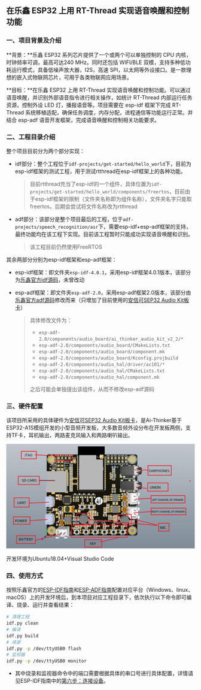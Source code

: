 ## 在乐鑫 ESP32 上用 RT-Thread 实现语音唤醒和控制功能

### 一、项目背景及介绍

**背景：**乐鑫 ESP32 系列芯片提供了一个或两个可以单独控制的 CPU 内核，时钟频率可调，最高可达240 MHz。同时还包括 WIFI/BLE 双模，支持多种低功耗运行模式，具备低噪声放大器，I2S，高速 SPI，以太网等外设接口。是一款理想的嵌入式物联网芯片，可用于各类物联网应用场景。

**目标：**在乐鑫 ESP32 上用 RT-Thread 实现语音唤醒和控制功能。可以通过语音唤醒，并识别外部语音指令进行相关操作，如统计 RT-Thread 内部运行任务资源，控制外设 LED 灯，播报语音等。项目需要在 esp-idf 框架下完成 RT-Thread 系统移植适配，确保任务调度，内存分配，进程通信等功能运行正常。并结合 esp-adf 语音开发框架，完成语音唤醒和控制相关功能要求。

### 二、工程目录介绍

整个项目目前分为两个部分实现：

* idf部分：整个工程位于`idf-projects/get-started/hello_world`下，目前为esp-idf框架的测试工程，用于测试rtthread在esp-idf框架上的各种功能。

	> 目前rtthread充当了esp-idf的一个组件，具体位置为`idf-projects/get-started/hello_world/components/freertos`，目前由于esp-idf框架的限制（文件夹名称即为组件名称），文件夹名字只能取freertos，后期会尝试将文件名称改为rtthread

* adf部分：该部分是整个项目最后的工程，位于`adf-projects/speech_recognition/asr`下，需要esp-idf+esp-adf框架的支持，最终功能均在该工程下实现。目前该工程暂时只能成功实现语音唤醒和识别。

	> 该工程目前仍然使用FreeRTOS

其余两部分分别为esp-idf框架和esp-adf框架：

* esp-idf框架：即文件夹`esp-idf-4.0.1`，采用esp-idf框架4.0.1版本，该部分为[乐鑫官方idf源码](https://github.com/espressif/esp-idf/releases/tag/v4.0.1)，未曾改动

* esp-adf框架：即文件夹`esp-adf-2.0`，采用esp-adf框架2.0版本，该部分由[乐鑫官方adf源码](https://github.com/espressif/esp-adf/releases/tag/v2.0)修改而来（只增加了目前使用的[安信可SEP32 Audio Kit板卡](https://docs.ai-thinker.com/esp32-audio-kit)）

	> 具体修改文件为：
	>
	> * `esp-adf-2.0/components/audio_board/ai_thinker_audio_kit_v2_2/*`
	> * `esp-adf-2.0/components/audio_board/CMakeLists.txt`
	> * `esp-adf-2.0/components/audio_board/component.mk`
	> * `esp-adf-2.0/components/audio_board/Kconfig.projbuild`
	> * `esp-adf-2.0/components/audio_hal/driver/ac101/*`
	> * `esp-adf-2.0/components/audio_hal/CMakeLists.txt`
	> * `esp-adf-2.0/components/audio_hal/component.mk`
	>
	> 之后可能会单独提出该组件，从而不修改esp-adf源码

### 三、硬件配置

该项目所采用的具体硬件为[安信可SEP32 Audio Kit板卡](https://docs.ai-thinker.com/esp32-audio-kit)，是Ai-Thinker基于ESP32-A1S模组开发的小型音频开发板，大多数音频外设分布在开发板两侧，支持TF卡，耳机输出，两路麦克风输入和两路喇叭输出。

![esp32-audio-kit2](img/esp32-audio-kit2.png)

开发环境为Ubuntu18.04+Visual Studio Code

### 四、使用方式

按照乐鑫官方的[ESP-IDF指南](https://docs.espressif.com/projects/esp-idf/zh_CN/stable/get-started/index.html)和[ESP-ADF指南](https://docs.espressif.com/projects/esp-adf/zh_CN/latest/get-started/index.html)配置对应平台（Windows、linux、macOS）上的开发环境后，到本项目对应工程目录下，依次执行以下命令即可编译、烧录、运行并查看结果：

```bash
# 清理工程
idf.py clean
# 编译
idf.py build
# 烧录
idf.py -p /dev/ttyUSB0 flash
# 监视器
idf.py -p /dev/ttyUSB0 monitor
```

* 其中烧录和监视器命令中的端口需要根据具体的串口号进行具体配置，详情请见ESP-IDF指南中的[第六步：连接设备](https://docs.espressif.com/projects/esp-idf/zh_CN/stable/get-started/index.html#get-started-connect)。